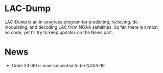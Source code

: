 # LAC-Dump
LAC-Dump is an in-progress program for predicting, recieving, de-modulating, and decoding LAC from NOAA sattellites. So far, there is almost no code, yet I'll try to keep updates on the News part.
# News
- Code 23790 is now suspected to be NOAA-19
